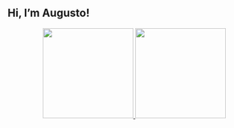 ## Hi, I’m Augusto!
<div align="center">
<a href="https://github.com/monnclaro">
<img height="180em" src="https://github-readme-stats.vercel.app/api?username=monnclaro&show_icons=true&theme=github_dark&include_all_commits=true&count_private=true"/>
<img height="180em" src="https://github-readme-stats.vercel.app/api/top-langs/?username=monnclaro&layout=compact&langs_count=7&theme=github_dark"/>
</div>
